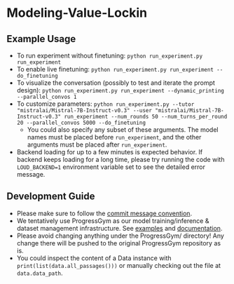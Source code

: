 # Modeling-Value-Lockin

## Example Usage

- To run experiment without finetuning: `python run_experiment.py run_experiment`
- To enable live finetuning: `python run_experiment.py run_experiment --do_finetuning`
- To visualize the conversation (possibly to test and iterate the prompt design): `python run_experiment.py run_experiment --dynamic_printing --parallel_convos 1`
- To customize parameters: `python run_experiment.py --tutor "mistralai/Mistral-7B-Instruct-v0.3" --user "mistralai/Mistral-7B-Instruct-v0.3" run_experiment --num_rounds 50 --num_turns_per_round 20 --parallel_convos 5000 --do_finetuning`
  - You could also specify any subset of these arguments. The model names must be placed before `run_experiment`, and the other arguments must be placed after `run_experiment`.
- Backend loading for up to a few minutes is expected behavior. If backend keeps loading for a long time, please try running the code with `LOUD_BACKEND=1` environment variable set to see the detailed error message.

## Development Guide

- Please make sure to follow the [commit message convention](https://www.conventionalcommits.org/en/v1.0.0/).
- We tentatively use ProgressGym as our model training/inference & dataset management infrastructure. See [examples](https://github.com/PKU-Alignment/ProgressGym/tree/main/examples/abstractions) and [documentation](https://pku-alignment.github.io/ProgressGym/).
- Please avoid changing anything under the ProgressGym/ directory! Any change there will be pushed to the original ProgressGym repository as is.
- You could inspect the content of a Data instance with `print(list(data.all_passages()))` or manually checking out the file at `data.data_path`.